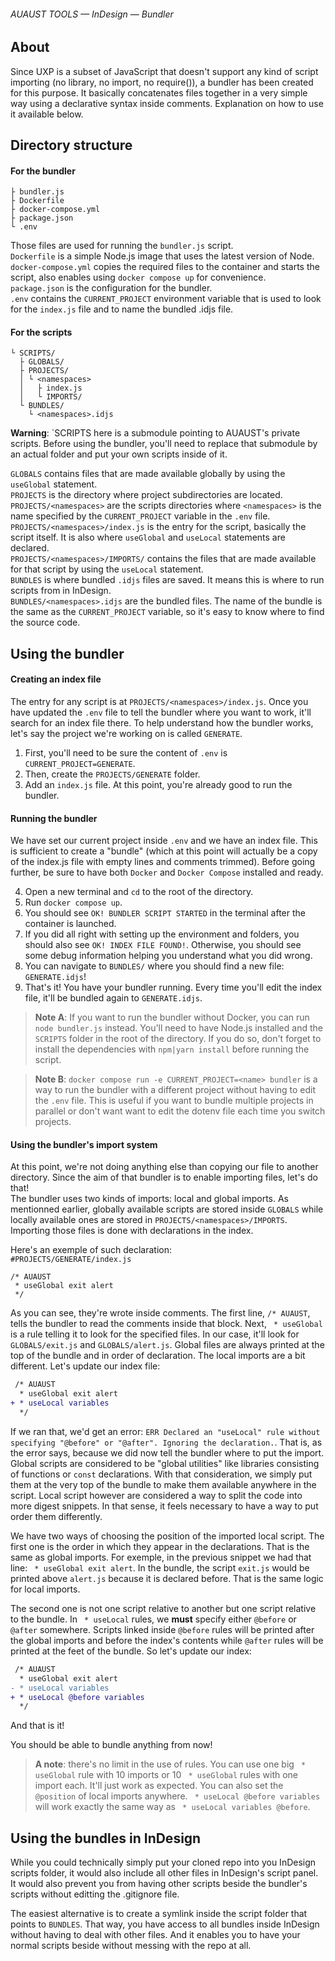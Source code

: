 ###### AUAUST TOOLS — InDesign — Bundler

## About

Since UXP is a subset of JavaScript that doesn't support any kind of script importing (no library, no import, no require()), a bundler has been created for this purpose.
It basically concatenates files together in a very simple way using a declarative syntax inside comments. Explanation on how to use it available below.

## Directory structure

#### For the bundler

```
├ bundler.js
├ Dockerfile
├ docker-compose.yml
├ package.json
└ .env
```

Those files are used for running the `bundler.js` script.  
`Dockerfile` is a simple Node.js image that uses the latest version of Node.  
`docker-compose.yml` copies the required files to the container and starts the script, also enables using `docker compose up` for convenience.  
`package.json` is the configuration for the bundler.  
`.env` contains the `CURRENT_PROJECT` environment variable that is used to look for the `index.js` file and to name the bundled .idjs file.

#### For the scripts

```
└ SCRIPTS/
  ├ GLOBALS/
  ├ PROJECTS/
  │ └ <namespaces>
  │   ├ index.js
  │   └ IMPORTS/
  └ BUNDLES/
    └ <namespaces>.idjs
```

**Warning**: `SCRIPTS here is a submodule pointing to AUAUST's private scripts. Before using the bundler, you'll need to replace that submodule by an actual folder and put your own scripts inside of it.

`GLOBALS` contains files that are made available globally by using the `useGlobal` statement.  
`PROJECTS` is the directory where project subdirectories are located.  
`PROJECTS/<namespaces>` are the scripts directories where `<namespaces>` is the name specified by the `CURRENT_PROJECT` variable in the `.env` file.  
`PROJECTS/<namespaces>/index.js` is the entry for the script, basically the script itself. It is also where `useGlobal` and `useLocal` statements are declared.  
`PROJECTS/<namespaces>/IMPORTS/` contains the files that are made available for that script by using the `useLocal` statement.  
`BUNDLES` is where bundled `.idjs` files are saved. It means this is where to run scripts from in InDesign.  
`BUNDLES/<namespaces>.idjs` are the bundled files. The name of the bundle is the same as the `CURRENT_PROJECT` variable, so it's easy to know where to find the source code.

## Using the bundler

#### Creating an index file

The entry for any script is at `PROJECTS/<namespaces>/index.js`. Once you have updated the `.env` file to tell the bundler where you want to work, it'll search for an index file there. To help understand how the bundler works, let's say the project we're working on is called `GENERATE`.

1. First, you'll need to be sure the content of `.env` is `CURRENT_PROJECT=GENERATE`.
2. Then, create the `PROJECTS/GENERATE` folder.
3. Add an `index.js` file. At this point, you're already good to run the bundler.

#### Running the bundler

We have set our current project inside `.env` and we have an index file. This is sufficient to create a "bundle" (which at this point will actually be a copy of the index.js file with empty lines and comments trimmed).
Before going further, be sure to have both `Docker` and `Docker Compose` installed and ready.

4. Open a new terminal and `cd` to the root of the directory.
5. Run `docker compose up`.
6. You should see `OK! BUNDLER SCRIPT STARTED` in the terminal after the container is launched.
7. If you did all right with setting up the environment and folders, you should also see `OK! INDEX FILE FOUND!`. Otherwise, you should see some debug information helping you understand what you did wrong.
8. You can navigate to `BUNDLES/` where you should find a new file: `GENERATE.idjs`!
9. That's it! You have your bundler running. Every time you'll edit the index file, it'll be bundled again to `GENERATE.idjs`.

> **Note A**: If you want to run the bundler without Docker, you can run `node bundler.js` instead. You'll need to have Node.js installed and the `SCRIPTS` folder in the root of the directory. If you do so, don't forget to install the dependencies with `npm|yarn install` before running the script.

> **Note B**: `docker compose run -e CURRENT_PROJECT=<name> bundler` is a way to run the bundler with a different project without having to edit the `.env` file. This is useful if you want to bundle multiple projects in parallel or don't want want to edit the dotenv file each time you switch projects.

#### Using the bundler's import system

At this point, we're not doing anything else than copying our file to another directory. Since the aim of that bundler is to enable importing files, let's do that!  
The bundler uses two kinds of imports: local and global imports. As mentionned earlier, globally available scripts are stored inside `GLOBALS` while locally available ones are stored in `PROJECTS/<namespaces>/IMPORTS`. Importing those files is done with declarations in the index.

Here's an exemple of such declaration:  
`#PROJECTS/GENERATE/index.js`

```
/* AUAUST
 * useGlobal exit alert
 */
```

As you can see, they're wrote inside comments. The first line, `/* AUAUST`, tells the bundler to read the comments inside that block.
Next, ` * useGlobal` is a rule telling it to look for the specified files. In our case, it'll look for `GLOBALS/exit.js` and `GLOBALS/alert.js`. Global files are always printed at the top of the bundle and in order of declaration. The local imports are a bit different. Let's update our index file:

```diff
 /* AUAUST
  * useGlobal exit alert
+ * useLocal variables
  */
```

If we ran that, we'd get an error: `ERR Declared an "useLocal" rule without specifying "@before" or "@after". Ignoring the declaration.`. That is, as the error says, because we did now tell the bundler where to put the import. Global scripts are considered to be "global utilities" like libraries consisting of functions or `const` declarations. With that consideration, we simply put them at the very top of the bundle to make them available anywhere in the script. Local script however are considered a way to split the code into more digest snippets. In that sense, it feels necessary to have a way to put order them differently.

We have two ways of choosing the position of the imported local script. The first one is the order in which they appear in the declarations. That is the same as global imports. For exemple, in the previous snippet we had that line: ` * useGlobal exit alert`. In the bundle, the script `exit.js` would be printed above `alert.js` because it is declared before. That is the same logic for local imports.

The second one is not one script relative to another but one script relative to the bundle. In ` * useLocal` rules, we **must** specify either `@before` or `@after` somewhere. Scripts linked inside `@before` rules will be printed after the global imports and before the index's contents while `@after` rules will be printed at the feet of the bundle. So let's update our index:

```diff
 /* AUAUST
  * useGlobal exit alert
- * useLocal variables
+ * useLocal @before variables
  */
```

And that is it!

You should be able to bundle anything from now!

> **A note**: there's no limit in the use of rules. You can use one big ` * useGlobal` rule with 10 imports or 10 ` * useGlobal` rules with one import each. It'll just work as expected. You can also set the `@position` of local imports anywhere. ` * useLocal @before variables` will work exactly the same way as ` * useLocal variables @before`.

## Using the bundles in InDesign

While you could technically simply put your cloned repo into you InDesign scripts folder, it would also include all other files in InDesign's script panel. It would also prevent you from having other scripts beside the bundler's scripts without editting the .gitignore file.

The easiest alternative is to create a symlink inside the script folder that points to `BUNDLES`. That way, you have access to all bundles inside InDesign without having to deal with other files. And it enables you to have your normal scripts beside without messing with the repo at all.
